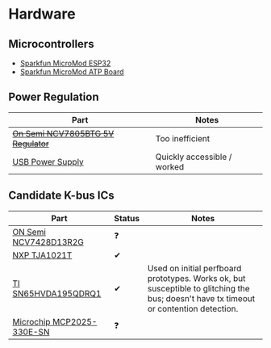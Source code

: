 # Hardware

## Microcontrollers
* [Sparkfun MicroMod ESP32](https://www.sparkfun.com/products/16781)
* [Sparkfun MicroMod ATP Board](https://www.sparkfun.com/products/16885)

## Power Regulation
| Part | Notes |
| --- | --- |
| ~~[On Semi NCV7805BTG 5V Regulator](https://www.digikey.com/en/products/detail/on-semiconductor/921437)~~ | Too inefficient
| [USB Power Supply](https://www.amazon.com/gp/product/B07KWRH61D) | Quickly accessible / worked

## Candidate K-bus ICs
| Part | Status | Notes |
| --- | --- | --- |
| [ON Semi NCV7428D13R2G](https://www.digikey.com/en/products/detail/on-semiconductor/5022588) | ❓ | 
| [NXP TJA1021T](https://www.digikey.com/en/products/detail/nxp-usa-inc/2034448) | ✔ |
| [TI SN65HVDA195QDRQ1](https://www.digikey.com/en/products/detail/texas-instruments/2094636) | ✔ | Used on initial perfboard prototypes. Works ok, but susceptible to glitching the bus; doesn't have tx timeout or contention detection.
| [Microchip MCP2025-330E-SN](https://www.digikey.com/en/products/detail/microchip-technology/3543134) | ❓ |
<!--stackedit_data:
eyJoaXN0b3J5IjpbMTEzNzM3Mzc4OV19
-->
